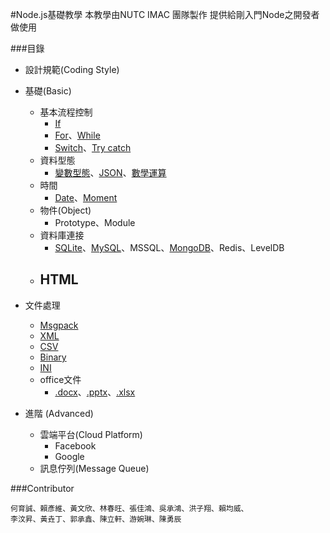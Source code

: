 #Node.js基礎教學
本教學由NUTC IMAC 團隊製作
提供給剛入門Node之開發者做使用

###目錄
- 設計規範(Coding Style)

- 基礎(Basic) 
  - 基本流程控制
    - [If](./Basic/If)
    - [For](./Basic/For)、[While](./Basic/While)
    - [Switch](./Basic/Switch)、[Try catch](./Basic/Try_Catch)
  - 資料型態
    - [變數型態](./Basic/Data_Type)、[JSON](./Basic/JSON)、[數學運算](./Basic/Math)
  - 時間
    - [Date](./Basic/Date)、[Moment](./Basic/Moment)
  - 物件(Object)
    - Prototype、Module
  - 資料庫連接
    - [SQLite](./Database/SQLite)、[MySQL](./Database/MySQL)、MSSQL、[MongoDB](./Database/MongoDB)、Redis、LevelDB
  - HTML
    - 
- 文件處理
  - [Msgpack](./Document_process/Msgpack)
  - [XML](./Document_process/XML)
  - [CSV](./Document_process/CSV)
  - [Binary](./Document_process/Binary)
  - [INI](./Document_process/INI)
  - office文件
    - [.docx](./Document_process/Office/docx)、[.pptx](./Document_process/Office/pptx)、[.xlsx](./Document_process/Office/xlsx)
- 進階 (Advanced) 
  - 雲端平台(Cloud Platform)
    - Facebook
    - Google
  - 訊息佇列(Message Queue)
    

###Contributor
```
何育誠、賴彥維、黃文欣、林春旺、張佳鴻、吳承鴻、洪子翔、賴均威、
李汶昇、黃垚丁、郭承鑫、陳立軒、游婉琳、陳勇辰
```


